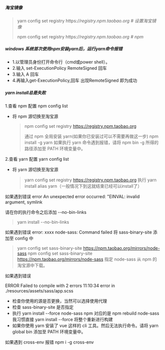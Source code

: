 ##### 淘宝镜像

> yarn config set registry https:*//registry.npm.taobao.org # 设置淘宝镜像*    
>
> npm config set registry https:*//registry.npm.taobao.org # npm*

##### windows 系统首次使用npm安装yarn后，运行yarn命令报错

* 1.以管理员身份打开命令行（cmd或power shell）。
* 2.输入 set-ExecutionPolicy RemoteSigned 回车
* 3.输入 A 回车
* 4.再输入get-ExecutionPolicy,回车 出现RemoteSigned 即为成功

##### yarn install总是失败

1.查看 npm 配置 npm config list

* 将 npm 源切换至淘宝源

  > npm config set registry https://registry.npm.taobao.org
  >
  > 通过 npm 全局安装 yarn(如果你已安装过可以不需要再做这一步)
  > npm install -g yarn
  > 如果执行 yarn 命令遇到报错，请将 npm bin -g 所得的路径添加至 PATH 环境变量中。

 

2.查看 yarn 配置 yarn config list

* 将 yarn 源切换至淘宝源

  > yarn config set registry https://registry.npm.taobao.org
  > 执行 yarn install alias yarn（一般情况下到这就结束已经可以install了）


如果遇到错误 error An unexpected error occurred: "EINVAL: invalid argument, symlink

请在你的执行命令之后添加 --no-bin-links

> yarn install --no-bin-links

如果遇到错误 error: xxxx node-sass: Command failed
将 sass-binary-site 添加至 config 中

> yarn config set sass-binary-site https://npm.taobao.org/mirrors/node-sass
> npm config set sass-binary-site https://npm.taobao.org/mirrors/node-sass
> 指定 node-sass 从 npm 的淘宝源中下载。

如果遇到错误

ERROR Failed to compile with 2 errors 11:10:34
error in ./resources/assets/sass/app.scss

* 检查你使用的源是否更换，当然可以选择使用代理 
* 检查 sass-binary-site 是否指定
* 执行 yarn install --force node-sass npm 对应的是 npm rebuild node-sass
  我习惯直接 yarn install --force 将整个重新进行构建
* 如果你使用 yarn 安装了 vue 这样的 cli 工具。然后无法执行命令。请将 yarn global bin 添加至 PATH 环境变量中。

如果遇到 cross-env 报错
npm i -g cross-env
